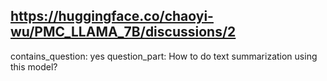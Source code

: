 ## https://huggingface.co/chaoyi-wu/PMC_LLAMA_7B/discussions/2

contains_question: yes
question_part: How to do text summarization using this model?